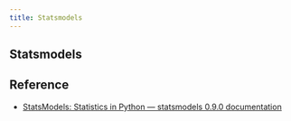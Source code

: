 ```yaml
---
title: Statsmodels
---
```


## Statsmodels


## Reference
* [StatsModels: Statistics in Python — statsmodels 0\.9\.0 documentation](https://www.statsmodels.org/stable/index.html)
